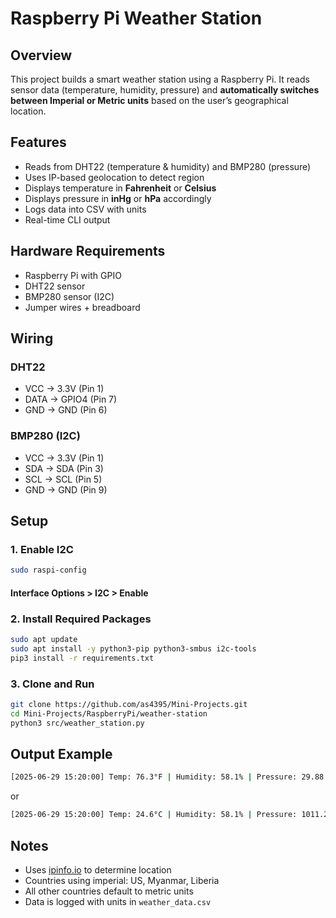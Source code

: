 # Raspberry Pi Weather Station

## Overview
This project builds a smart weather station using a Raspberry Pi. It reads sensor data (temperature, humidity, pressure) and **automatically switches between Imperial or Metric units** based on the user’s geographical location.

## Features
- Reads from DHT22 (temperature & humidity) and BMP280 (pressure)
- Uses IP-based geolocation to detect region
- Displays temperature in **Fahrenheit** or **Celsius**
- Displays pressure in **inHg** or **hPa** accordingly
- Logs data into CSV with units
- Real-time CLI output

## Hardware Requirements
- Raspberry Pi with GPIO
- DHT22 sensor
- BMP280 sensor (I2C)
- Jumper wires + breadboard

## Wiring

### DHT22
- VCC → 3.3V (Pin 1)
- DATA → GPIO4 (Pin 7)
- GND → GND (Pin 6)

### BMP280 (I2C)
- VCC → 3.3V (Pin 1)
- SDA → SDA (Pin 3)
- SCL → SCL (Pin 5)
- GND → GND (Pin 9)

## Setup

### 1. Enable I2C
```bash
sudo raspi-config
```
#### Interface Options > I2C > Enable
### 2. Install Required Packages
```bash
sudo apt update
sudo apt install -y python3-pip python3-smbus i2c-tools
pip3 install -r requirements.txt
```
### 3. Clone and Run
```bash
git clone https://github.com/as4395/Mini-Projects.git
cd Mini-Projects/RaspberryPi/weather-station
python3 src/weather_station.py
```

## Output Example
```bash
[2025-06-29 15:20:00] Temp: 76.3°F | Humidity: 58.1% | Pressure: 29.88 inHg
```
or
```bash
[2025-06-29 15:20:00] Temp: 24.6°C | Humidity: 58.1% | Pressure: 1011.2 hPa
```

## Notes

- Uses [ipinfo.io](`ipinfo.io`)  to determine location
- Countries using imperial: US, Myanmar, Liberia
- All other countries default to metric units
- Data is logged with units in `weather_data.csv`
